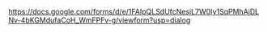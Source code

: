 https://docs.google.com/forms/d/e/1FAIpQLSdUfcNesjL7W0Iy1SqPMhAjDLNv-4bKGMdufaCoH_WmFPFv-g/viewform?usp=dialog
